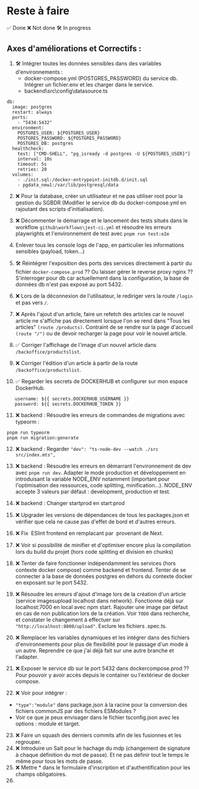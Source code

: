 # Reste à faire

✅ Done ❌ Not done 🛠️ In progress

## Axes d'améliorations et Correctifs :

1) 🛠️ Intégrer toutes les données sensibles dans des variables d'environnements :
   - docker-compose.yml (POSTGRES_PASSWORD) du service db. Intégrer un fichier.env et les charger dans le service.
   - backend\src\config\datasource.ts

```
db:
  image: postgres
  restart: always
  ports:
    - "5434:5432"
  environment:
    POSTGRES_USER: ${POSTGRES_USER}
    POSTGRES_PASSWORD: ${POSTGRES_PASSWORD}
    POSTGRES_DB: postgres
  healthcheck:
    test: ["CMD-SHELL", "pg_isready -d postgres -U ${POSTGRES_USER}"]
    interval: 10s
    timeout: 5s
    retries: 20
  volumes:
    - ./init.sql:/docker-entrypoint-initdb.d/init.sql
    - pgdata_new1:/var/lib/postgresql/data
```

2) ❌ Pour la database, créer un utilisateur et ne pas utiliser root pour la gestion du SGBDR (Modifier le service db du docker-compose.yml en rajoutant des scripts d'initialisation).
3) ❌ Décommenter le démarrage et le lancement des tests situés dans le workflow `github\workflows\jest-ci.yml` et résoudre les erreurs playwrights et l'environnement de test avec `pnpm run test:e2e`
4) Enlever tous les console logs de l'app, en particulier les informations sensibles (payload, token...)
5) 🛠️ Réintégrer l'exposition des ports des services directement à partir du fichier `docker-compose.prod` ?? Ou laisser gérer le reverse proxy nginx ?? S'interroger pour db car actuellement dans la configuration, la base de données db n'est pas exposé au port 5432.
6) ❌ Lors de la déconnexion de l'utilisateur, le rediriger vers la route `/login` et pas vers `/`.
7) ❌ Après l'ajout d'un article, faire un refetch des articles car le nouvel article ne s'affiche pas directement lorsque l'on se rend dans "Tous les articles" `(route /products)`. Contraint de se rendre sur la page d'accueil `(route "/")` ou de devoir recharger la page pour voir le nouvel article.
8) ✅ Corriger l'affichage de l'image d'un nouvel article dans `/backoffice/productslist`.
9) ❌ Corriger l'édition d'un article à partir de la route `/backoffice/productslist`.

10) ✅ Regarder les secrets de DOCKERHUB et configurer sur mon espace DockerHub.
```
   username: ${{ secrets.DOCKERHUB_USERNAME }}
   password: ${{ secrets.DOCKERHUB_TOKEN }}
```
11) ❌ backend : Résoudre les erreurs de commandes de migrations avec typeorm : 
```
pnpm run typeorm
pnpm run migration:generate
```
12) ❌ backend : Regarder `"dev": "ts-node-dev --watch ./src src/index.mts",`
13) ❌ backend : Résoudre les erreurs en démarrant l'environnement de dev avec `pnpm run dev`. Adapter le mode production et développement en introduisant la variable NODE_ENV notamment (important pour l'optimisation des ressources, code splitting, minification...).
NODE_ENV accepte 3 valeurs par défaut : development, production et test.
14) ❌ backend : Changer startprod en start:prod
15) ❌ Upgrader les versions de dépendances de tous les packages.json et vérifier que cela ne cause pas d'effet de bord et d'autres erreurs.
16) ❌ Fix <img> ESlint frontend en remplacant par <Image/> provenant de Next.
17) ❌ Voir si possibilité de minifier et d'optimiser encore plus la compilation lors du build du projet (hors code splitting et division en chunks)
18) ❌ Tenter de faire fonctionner indépendamment les services (hors contexte docker compose) comme backend et frontend. Tenter de se connecter à la base de données postgres en dehors du contexte docker en exposant sur le port 5432.
19) ❌ Résoudre les erreurs d'ajout d'image lors de la création d'un article (service imagesupload localhost dans network). Fonctionne déjà sur localhost:7000 en local avec npm start. Rajouter une image par défaut en cas de non publication lors de la création.
Voir `TODO` dans recherche, et constater le changement à effectuer sur `"http://localhost:8000/upload"`. Exclure les fichiers .spec.ts.

20) ❌ Remplacer les variables dynamiques et les intégrer dans des fichiers d'environnements pour plus de flexibilité pour le passage d'un mode à un autre. Reprendre ce que j'ai déjà fait sur une autre branche et l'adapter.
21) ❌ Exposer le service db sur le port 5432 dans dockercompose.prod ?? Pour pouvoir y avoir accès depuis le container ou l'extérieur de docker compose.
22) ❌ Voir pour intégrer :
- `"type":"module"` dans package.json à la racine pour la conversion des fichiers commonJS par des fichiers ESModules ?
- Voir ce que je peux envisager dans le fichier tsconfig.json avec les options : module et target.
23) ❌ Faire un squash des derniers commits afin de les fusionnes et les regrouper.
24) ❌ Introduire un Salt pour le hachage du mdp (changement de signature à chaque définition du mot de passe). Et ne pas définir tout le temps le même pour tous les mots de passe.
25) ❌ Mettre * dans le formulaire d'inscription et d'authentification pour les champs obligatoires.
26) 